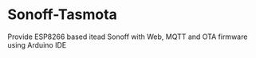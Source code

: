 # Sonoff-Tasmota
Provide ESP8266 based itead Sonoff with Web, MQTT and OTA firmware using Arduino IDE

